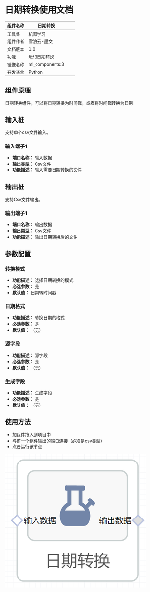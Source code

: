 # 日期转换使用文档
| 组件名称 |日期转换|  |  |
| --- | --- | --- | --- |
| 工具集 | 机器学习 |  |  |
| 组件作者 | 雪浪云-墨文 |  |  |
| 文档版本 | 1.0 |  |  |
| 功能 |进行日期转换 |  |  |
| 镜像名称 | ml_components:3 |  |  |
| 开发语言 | Python |  |  |

## 组件原理
日期转换组件，可以将日期转换为时间戳，或者将时间戳转换为日期
## 输入桩
支持单个csv文件输入。
### 输入端子1

- **端口名称：** 输入数据
- **输出类型：** Csv文件
- **功能描述：** 输入需要日期转换的文件

## 输出桩
支持Csv文件输出。
### 输出端子1

- **端口名称：** 输出数据
- **输出类型：** Csv文件
- **功能描述：** 输出日期转换后的文件

## 参数配置
### 转换模式

- **功能描述：** 选择日期转换的模式
- **必选参数：** 是
- **默认值：** 日期转时间戳
### 日期格式

- **功能描述：** 转换日期的格式
- **必选参数：** 是
- **默认值：** （无）
### 源字段

- **功能描述：** 源字段
- **必选参数：** 是
- **默认值：** （无）
### 生成字段

- **功能描述：** 生成字段
- **必选参数：** 是
- **默认值：** （无）

## 使用方法
- 加组件拖入到项目中
- 与前一个组件输出的端口连接（必须是csv类型）
- 点击运行该节点


![](./img/日期转换.png)
